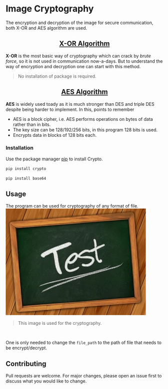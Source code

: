 # Image Cryptography

The encryption and decryption of the image for secure communication, both X-OR and AES algorithm are used.

<div align="center" >
<h2><a href="https://github.com/sripesh/imageCryptography/blob/main/imageCryptography_xor.ipynb">X-OR Algorithm</a></h2>
</div>

**X-OR** is the most basic way of cryptography which can crack by *brute force*, so it is not used in communication now-a-days. But to understand the way of encryption and decryption one can start with this method.
> No installation of package is required.

<div align="center" >
<h2><a href="https://github.com/sripesh/imageCryptography/blob/main/imageCryptography_AES.ipynb">AES Algorithm</a></h2>
</div>

**AES** is widely used toady as it is much stronger than DES and triple DES despite being harder to implement.
In this, points to remember
- AES is a block cipher, i.e. AES performs operations on bytes of data rather than in bits.
- The key size can be 128/192/256 bits, in this program 128 bits is used.
- Encrypts data in blocks of 128 bits each.

### Installation

Use the package manager [pip](https://pip.pypa.io/en/stable/) to install Crypto.

```bash
pip install crypto
```
```bash
pip install base64
```

## Usage

The program can be used for cryptography of any format of file. <br>
[![Test_Image](https://github.com/sripesh/imageCryptography/blob/main/image.jpg)](https://github.com/sripesh/imageCryptography/blob/main/image.jpg)
> This image is used for the cryptography.
<br>

One is only needed to change the `file_path` to the path of file that needs to be encrypt/decrypt.


## Contributing

Pull requests are welcome. For major changes, please open an issue first to discuss what you would like to change.